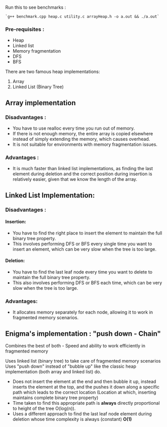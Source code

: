 Run this to see benchmarks : 

    `g++ benchmark.cpp heap.c utility.c arrayHeap.h -o a.out && ./a.out`

### Pre-requisites : 
- Heap
- Linked list
- Memory fragmentation
- DFS 
- BFS

There are two famous heap implementations:
1) Array
2) Linked List (Binary Tree)

## Array implementation 
### Disadvantages :

- You have to use realloc every time you run out of memory.
- If there is not enough memory, the entire array is copied elsewhere instead of simply extending the memory, which causes overhead.
- It is not suitable for environments with memory fragmentation issues.

### Advantages :

- It is much faster than linked list implementations, as finding the last element during deletion and the correct position during insertion is relatively easier, given that we know the length of the array.

## Linked List Implementation:
### Disadvantages : 
#### Insertion:
- You have to find the right place to insert the element to maintain the full binary tree property.
- This involves performing DFS or BFS every single time you want to insert an element, which can be very slow when the tree is too large.
#### Deletion:
- You have to find the last leaf node every time you want to delete to maintain the full binary tree property.
- This also involves performing DFS or BFS each time, which can be very slow when the tree is too large.

### Advantages:
- It allocates memory separately for each node, allowing it to work in fragmented memory scenarios.


## Enigma's implementation : "push down - Chain"
Combines the best of both - Speed and ability to work efficiently in fragmented memory

Uses linked list (binary tree) to take care of fragmented memory scenarios
Uses "push down" instead of "bubble up" like the classic heap implementation (both array and linked list) do.
 - Does not insert the element at the end and then bubble it up, instead inserts the element at the top, and the pushes it down along a specific path which leads to the correct location (Location at which, inserting maintains complete binary tree property)
 - Time taken to find this appropriate path is **always** directly proportional to height of the tree O(log(n)).
 - Uses a different approach to find the last leaf node element during deletion whose time complexity is always (constant) **O(1)**